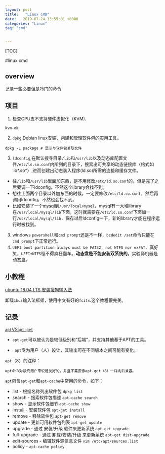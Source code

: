 ```yaml
---
layout: post
title:   "Linux CMD"
date:   2019-07-24 13:55:01 +0800
categories: "Linux"
tag: "cmd"


---
```


[TOC]





#linux cmd

## overview

记录一些必要但是冷门的命令

## 项目

1. 检查CPU支不支持硬件虚拟化（KVM).

```shell
kvm-ok
```

2. `dpkg`,Debian linux安装、创建和管理软件包的实用工具。

```shell
dpkg -L package # 显示与软件包关联文件
```

3. `ldconfig`,在默认搜寻目录`/lib`和`/usr/lib`以及动态库配置文件`/etc/ld.so.conf`内所列的目录下，搜索出可共享的动态链接库（格式如lib*.so*）,进而创建出动态装入程序(ld.so)所需的连接和缓存文件。

* 往`/lib`和`/usr/lib`里面加东西，是不用修改`/etc/ld.so.conf`的，但是完了之后要调一下ldconfig，不然这个library会找不到。
* 想往上面两个目录以外加东西的时候，一定要修改`/etc/ld.so.conf`，然后再调用ldconfig，不然也会找不到。
* 比如安装了一个[mysql](http://man.linuxde.net/mysql)到`/usr/local/mysql`，mysql有一大堆library在`/usr/local/mysql/lib`下面，这时就需要在`/etc/ld.so.conf`下面加一行`/usr/local/mysql/lib`，保存过后ldconfig一下，新的library才能在程序运行时被找到。

3. windows `powershell`和`cmd prompt`还是不一样，`bcdedit /set`命令只能在`cmd prompt`下正常运行。
4. `UEFI boot partition always must be FAT32, not NTFS nor exFAT. `真好笑，`UEFI+NTFS`怪不得疯狂翻车。**动态盘是不能安装双系统的**。实验师机器是动态盘。



## 小教程

[ubuntu 18.04 LTS 安装搜狗输入法](https://www.jianshu.com/p/c936a8a2180e)

卸载`ibus`输入法框架，使用中文有好的`fcitx`.这个教程很完美。

## 记录

[`apt`VS`apt-get`](https://askubuntu.com/questions/445384/what-is-the-difference-between-apt-and-apt-get)

* `apt-get`可以被认为是较低级别和“后端”，并支持其他基于APT的工具。

* ` apt`专为用户（人）设计，其输出可在不同版本之间可能有变化。

`apt`（8）的注释：

```plain
apt命令对最终用户来说是友好的，并且不需要像apt-get（8）一样向后兼容。
```

`apt`包含`apt-get`和`apt-cache`中常用的命令，如下：

- list - 根据名称列出软件包 `dpkg list`
- search - 搜索软件包描述 `apt-cache search`
- show - 显示软件包细节 `apt-cache show`
- install - 安装软件包 `apt-get install`
- remove - 移除软件包 `apt-get remove`
- update - 更新可用软件包列表 `apt-get update`
- upgrade - 通过 安装/升级 软件来更新系统 `apt-get upgrade`
- full-upgrade - 通过 卸载/安装/升级 来更新系统 `apt-get dist-upgrade`
- edit-sources - 编辑软件源信息文件 `vim /etc/apt/sources.list`
- policy - `apt-cache policy`